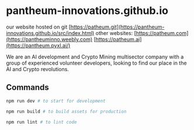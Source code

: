 # pantheum-innovations.github.io
our website hosted on git
[https://patheum.git](https://pantheum-innovations.github.io/src/index.html)
other websites:
[https://patheum.com](https://pantheuminno.weebly.com)
[https://patheum.ai](https://pantheum.pyxl.ai/)

We are an AI development and Crypto Mining multisector company with a group of experienced volunteer developers, looking to find our place in the AI and Crypto revolutions. 

## Commands

```bash
npm run dev # to start for development
```

```bash
npm run build # to build assets for production
```

```bash
npm run lint # to lint code
```
